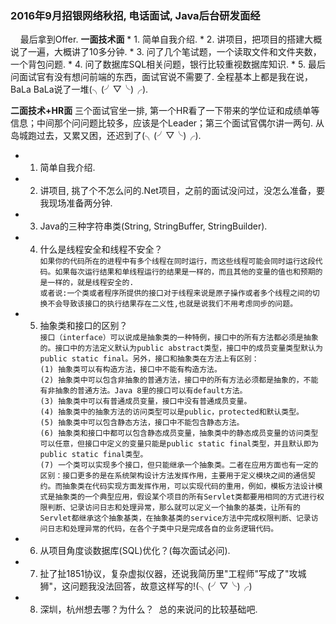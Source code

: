 <h3> 2016年9月招银网络秋招, 电话面试, Java后台研发面经 </h3>
&nbsp;&nbsp;&nbsp;  最后拿到Offer.     
<Strong>一面技术面</Strong>    
* 1. 简单自我介绍.
* 2. 讲项目，把项目的搭建大概说了一遍，大概讲了10多分钟.
* 3. 问了几个笔试题，一个读取文件和文件夹数，一个背包问题.
* 4. 问了数据库SQL相关问题，银行比较重视数据库知识.
* 5. 最后问面试官有没有想问前端的东西，面试官说不需要了.    
  全程基本上都是我在说，BaLa BaLa说了一堆(╮(╯▽╰)╭).
  
<Strong>二面技术+HR面</Strong> 
  三个面试官坐一排, 第一个HR看了一下带来的学位证和成绩单等信息；中间那个问问题比较多，应该是个Leader；第三个面试官偶尔讲一两句.
从岛城跑过去，又累又困，还迟到了(╮(╯▽╰)╭).
* 1. 简单自我介绍.
* 2. 讲项目, 挑了个不怎么问的.Net项目，之前的面试没问过，没怎么准备，要我现场准备两分钟.
* 3. Java的三种字符串类(String, StringBuffer, StringBuilder).
* 4. 什么是线程安全和线程不安全？  
  `如果你的代码所在的进程中有多个线程在同时运行，而这些线程可能会同时运行这段代码。如果每次运行结果和单线程运行的结果是一样的，而且其他的变量的值也和预期的是一样的，就是线程安全的.  `     
  `或者说:一个类或者程序所提供的接口对于线程来说是原子操作或者多个线程之间的切换不会导致该接口的执行结果存在二义性,也就是说我们不用考虑同步的问题。 `
* 5. 抽象类和接口的区别？     
  ` 接口（interface）可以说成是抽象类的一种特例，接口中的所有方法都必须是抽象的。接口中的方法定义默认为public abstract类型，接口中的成员变量类型默认为public static final。另外，接口和抽象类在方法上有区别： `   
   ` (1) 抽象类可以有构造方法，接口中不能有构造方法。  `   
   ` (2) 抽象类中可以包含非抽象的普通方法，接口中的所有方法必须都是抽象的，不能有非抽象的普通方法。Java 8里的接口可以有default方法。  `  
   ` (3) 抽象类中可以有普通成员变量，接口中没有普通成员变量。   `  
   ` (4) 抽象类中的抽象方法的访问类型可以是public，protected和默认类型。  `   
   ` (5) 抽象类中可以包含静态方法，接口中不能包含静态方法。  `   
   ` (6) 抽象类和接口中都可以包含静态成员变量，抽象类中的静态成员变量的访问类型可以任意，但接口中定义的变量只能是public static final类型，并且默认即为public static final类型。  `   
   ` (7) 一个类可以实现多个接口，但只能继承一个抽象类。二者在应用方面也有一定的区别：接口更多的是在系统架构设计方法发挥作用，主要用于定义模块之间的通信契约。而抽象类在代码实现方面发挥作用，可以实现代码的重用，例如，模板方法设计模式是抽象类的一个典型应用，假设某个项目的所有Servlet类都要用相同的方式进行权限判断、记录访问日志和处理异常，那么就可以定义一个抽象的基类，让所有的Servlet都继承这个抽象基类，在抽象基类的service方法中完成权限判断、记录访问日志和处理异常的代码，在各个子类中只是完成各自的业务逻辑代码。 `
* 6. 从项目角度谈数据库(SQL)优化？(每次面试必问).
* 7. 扯了扯1851协议，复杂虚拟仪器，还说我简历里"工程师"写成了"攻城狮"，这问题我没法回答，故意这样写的!(╮(╯▽╰)╭)
* 8. 深圳，杭州想去哪？为什么？
  总的来说问的比较基础吧.

